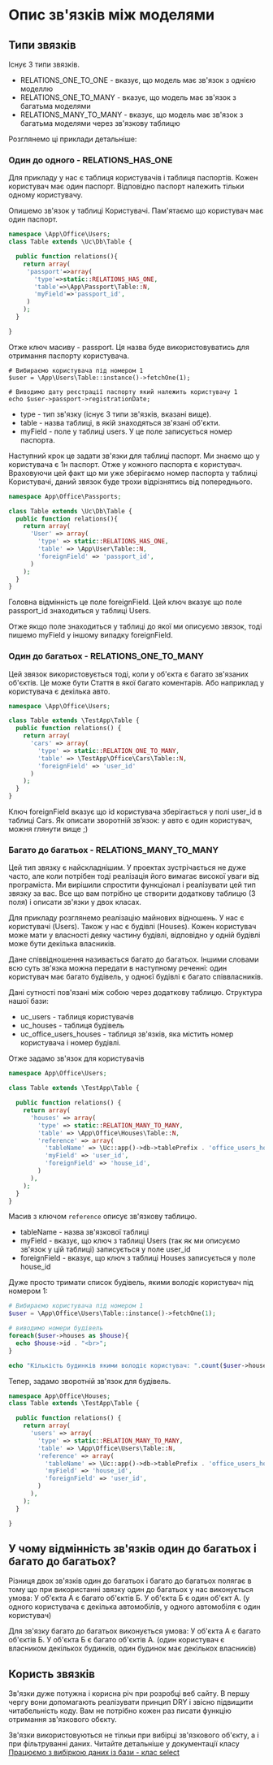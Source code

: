 # Опис зв'язків між моделями

## Типи звязків
Існує 3 типи звязків.
- RELATIONS_ONE_TO_ONE - вказує, що модель має зв'язок з однією моделлю
- RELATIONS_ONE_TO_MANY - вказує, що модель має зв'язок з багатьма моделями
- RELATIONS_MANY_TO_MANY - вказує, що модель має зв'язок з багатьма моделями через зв'язкову таблицю

Розглянемо ці приклади детальніше:

### Один до одного - RELATIONS_HAS_ONE
Для прикладу у нас є таблиця користувачів і таблиця паспортів.
Кожен користувач має один паспорт. Відповідно паспорт
належить тільки одному користувачу.

Опишемо зв'язок у таблиці Користувачі. Пам'ятаємо що користувач має один паспорт.

```php
namespace \App\Office\Users;
class Table extends \Uc\Db\Table {

  public function relations(){
    return array(
     'passport'=>array(
       'type'=>static::RELATIONS_HAS_ONE,
       'table'=>\App\Passport\Table::N,
       'myField'=>'passport_id',
     )
    );
  }

}
```
Отже ключ масиву - passport.
Ця назва буде використовуватись для отримання паспорту користувача.
```
# Вибираємо користувача під номером 1
$user = \App\Users\Table::instance()->fetchOne(1);

# Виводимо дату реєстрації паспорту який належить користувачу 1
echo $user->passport->registrationDate;
```
- type  - тип зв'язку (існує 3 типи зв'язків, вказані вище).
- table - назва таблиці, в якій знаходяться зв'язані об'єкти.
- myField - поле у таблиці users. У це поле записується номер паспорта.

Наступний крок це задати зв'язки для таблиці паспорт.
Ми знаємо що у користувача є 1н паспорт. Отже у кожного паспорта є користувач.
Враховуючи цей факт що ми уже зберігаємо номер паспорта  у таблиці Користувачі,
даний звязок буде трохи відрізнятись від попереднього.

```php
namespace App\Office\Passports;

class Table extends \Uc\Db\Table {
  public function relations(){
    return array(
      'User' => array(
        'type' => static::RELATIONS_HAS_ONE,
        'table' => \App\User\Table::N,
        'foreignField' => 'passport_id',
      )
    );
  }
}
```
Головна відмінність це поле foreignField. Цей ключ вказує що поле passport_id знаходиться
у таблиці Users.

Отже якщо поле знаходиться у таблиці до якої ми описуємо звязок, тоді пишемо myField у іншому випадку foreignField.

### Один до багатьох - RELATIONS_ONE_TO_MANY
Цей звязок використовується тоді, коли у об'єкта є багато зв'язаних об'єктів. Це може бути Стаття в якої багато коментарів.
Або наприклад у користувача є декілька авто.

```php
namespace \App\Office\Users;

class Table extends \TestApp\Table {
  public function relations() {
    return array(
      'cars' => array(
        'type' => static::RELATION_ONE_TO_MANY,
        'table' => \TestApp\Office\Cars\Table::N,
        'foreignField' => 'user_id'
      )
    );
  }
}

```
Ключ foreignField вказує що id користувача зберігається у полі user_id в таблиці Cars.
Як описати зворотній зв’язок: у авто є один користувач, можня глянути вище ;)


### Багато до багатьох - RELATIONS_MANY_TO_MANY
Цей тип звязку є найскладнішим. У проектах зустрічається не дуже часто, але
коли потрібен тоді реалізація його вимагає високої уваги від програміста.
Ми вирішили спростити функціонал і реалізувати цей тип звязку за вас.
Все що вам потрібно це створити додаткову таблицю (3 поля) і описати зв'язки у двох класах.

Для прикладу розглянемо реалізацію майнових відношень.
У нас є користувачі (Users). Також у нас є будівлі (Houses).
Кожен користувач може мати у власності деяку частину будівлі, відповідно у одній будівлі може
бути декілька власників.

Дане співвідношення називається багато до багатьох.
Іншими словами всю суть зв'язка можна передати в наступному реченні:
один користувач має багато будівель, у одноєї будівлі є багато співвласників.

Дані сутності пов'язані між собою через додаткову таблицю.
Структура нашої бази:
- uc_users - таблиця користувачів
- uc_houses - таблиця будівель
- uc_office_users_houses - таблиця зв'язків, яка містить номер користувача і номер будівлі.

Отже задамо зв'язок для користувачів

```php
namespace App\Office\Users;

class Table extends \TestApp\Table {

  public function relations() {
    return array(
      'houses' => array(
        'type' => static::RELATION_MANY_TO_MANY,
        'table' => \App\Office\Houses\Table::N,
        'reference' => array(
          'tableName' => \Uc::app()->db->tablePrefix . 'office_users_houses',
          'myField' => 'user_id',
          'foreignField' => 'house_id',
        )
      ),
    );
  }
}
```

Масив з ключом `reference` описує зв'язкову таблицю.
- tableName - назва зв'язкової таблиці
- myField - вказує, що ключ з таблиці Users (так як ми описуємо зв'язок у цій таблиці) записується у поле user_id
- foreignField - вказує, що ключ з таблиці Houses записується у поле house_id

Дуже просто тримати список будівель, якими володіє користувач під номером 1:

```php
# Вибираємо користувача під номером 1
$user = \App\Office\Users\Table::instance()->fetchOne(1);

# виводимо номери будівель
foreach($user->houses as $house){
  echo $house->id . "<br>";
}

echo "Кількість будинків якими володіє користувач: ".count($user->houses)."<br>";
```

Тепер, задамо зворотній зв'язок для будівель.

```php
namespace App\Office\Houses;
class Table extends \TestApp\Table {

  public function relations() {
    return array(
      'users' => array(
        'type' => static::RELATION_MANY_TO_MANY,
        'table' => \App\Office\Users\Table::N,
        'reference' => array(
          'tableName' => \Uc::app()->db->tablePrefix . 'office_users_houses',
          'myField' => 'house_id',
          'foreignField' => 'user_id',
        )
      ),
    );
  }

}
```


## У чому відмінність зв'язків один до багатьох і багато до багатьох?

Різниця двох зв'язків один до багатьох і багато до багатьох полягає в тому що при використанні
звязку один до багатьох у нас виконується умова:
У об'єкта А є багато об'єктів Б. У об'єкта Б є один об'єкт А.
(у одного користувача є декілька автомобілів, у одного автомобіля є один користувач)

Для зв'язку багато до багатьох виконується умова:
У об'єкта А є багато об'єктів Б. У об'єкта Б є багато об'єктів А.
(один користувач є власником декількох будинків, один будинок має декількох власників)



## Користь звязків
Зв'язки дуже потужна і корисна річ при розробці веб сайту.
В першу чергу вони допомагають реалізувати принцип DRY і звісно підвищити читабельність коду.
Вам не потрібно кожен раз писати функцію отримання зв'язкового обєкту.

Зв'язки використовуються не тілкьи при вибірці зв'язкового об'єкту, а і при фільтруванні даних.
Читайте детальніше у документації класу [Працюємо з вибіркою даних із бази - клас select](select.md)

